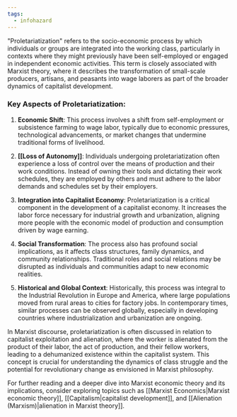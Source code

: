 ```yaml
---
tags:
  - infohazard
---
```


"Proletariatization" refers to the socio-economic process by which individuals or groups are integrated into the working class, particularly in contexts where they might previously have been self-employed or engaged in independent economic activities. This term is closely associated with Marxist theory, where it describes the transformation of small-scale producers, artisans, and peasants into wage laborers as part of the broader dynamics of capitalist development.

### Key Aspects of Proletariatization:

1. **Economic Shift**: This process involves a shift from self-employment or subsistence farming to wage labor, typically due to economic pressures, technological advancements, or market changes that undermine traditional forms of livelihood.

2. **[[Loss of Autonomy]]**: Individuals undergoing proletariatization often experience a loss of control over the means of production and their work conditions. Instead of owning their tools and dictating their work schedules, they are employed by others and must adhere to the labor demands and schedules set by their employers.

3. **Integration into Capitalist Economy**: Proletariatization is a critical component in the development of a capitalist economy. It increases the labor force necessary for industrial growth and urbanization, aligning more people with the economic model of production and consumption driven by wage earning.

4. **Social Transformation**: The process also has profound social implications, as it affects class structures, family dynamics, and community relationships. Traditional roles and social relations may be disrupted as individuals and communities adapt to new economic realities.

5. **Historical and Global Context**: Historically, this process was integral to the Industrial Revolution in Europe and America, where large populations moved from rural areas to cities for factory jobs. In contemporary times, similar processes can be observed globally, especially in developing countries where industrialization and urbanization are ongoing.

In Marxist discourse, proletariatization is often discussed in relation to capitalist exploitation and alienation, where the worker is alienated from the product of their labor, the act of production, and their fellow workers, leading to a dehumanized existence within the capitalist system. This concept is crucial for understanding the dynamics of class struggle and the potential for revolutionary change as envisioned in Marxist philosophy.

For further reading and a deeper dive into Marxist economic theory and its implications, consider exploring topics such as [[Marxist Economics|Marxist economic theory]], [[Capitalism|capitalist development]], and [[Alienation (Marxism)|alienation in Marxist theory]].